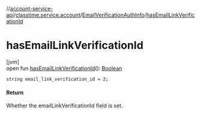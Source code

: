 //[account-service-api](../../../index.md)/[classtime.service.account](../index.md)/[EmailVerificationAuthInfo](index.md)/[hasEmailLinkVerificationId](has-email-link-verification-id.md)

# hasEmailLinkVerificationId

[jvm]\
open fun [hasEmailLinkVerificationId](has-email-link-verification-id.md)(): [Boolean](https://kotlinlang.org/api/latest/jvm/stdlib/kotlin/-boolean/index.html)

`string email_link_verification_id = 2;`

#### Return

Whether the emailLinkVerificationId field is set.
